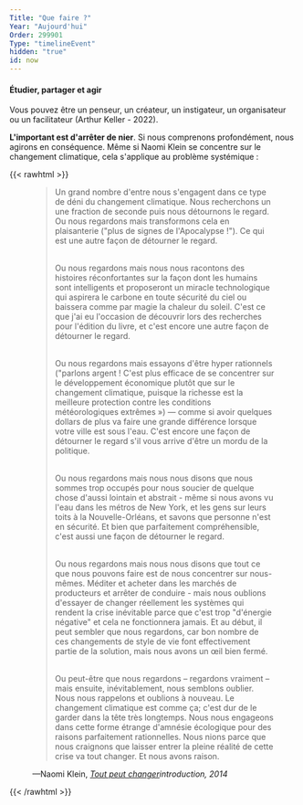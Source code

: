 ```yaml
---
Title: "Que faire ?"
Year: "Aujourd'hui"
Order: 299901
Type: "timelineEvent"
hidden: "true"
id: now
---
```


#### Étudier, partager et agir

Vous pouvez être un penseur, un créateur, un instigateur, un organisateur ou un facilitateur (Arthur Keller - 2022).

**L'important est d'arrêter de nier**. Si nous comprenons profondément, nous agirons en conséquence. Même si Naomi Klein se concentre sur le changement climatique, cela s'applique au problème systémique :

{{< rawhtml >}}
<figure class="bg-primary p-3 rounded text-white">
<blockquote>
<p>
Un grand nombre d'entre nous s'engagent dans ce type de déni du changement climatique. Nous recherchons un une fraction de seconde puis nous détournons le regard. Ou nous regardons mais transformons cela en plaisanterie ("plus de signes de l'Apocalypse !"). Ce qui est une autre façon de détourner le regard. <br><br>

Ou nous regardons mais nous nous racontons des histoires réconfortantes sur la façon dont les humains sont intelligents et proposeront un miracle technologique qui aspirera le carbone en toute sécurité du ciel ou baissera comme par magie la chaleur du soleil. C'est ce que j'ai eu l'occasion de découvrir lors des recherches pour l'édition du livre, et c'est encore une autre façon de détourner le regard. <br><br>

Ou nous regardons mais essayons d'être hyper rationnels ("parlons argent ! C'est plus efficace de se concentrer sur le développement économique plutôt que sur le changement climatique, puisque la richesse est la meilleure protection contre les conditions météorologiques extrêmes ») — comme si avoir quelques dollars de plus va faire une grande différence lorsque votre ville est sous l'eau. C'est encore une façon de détourner le regard s'il vous arrive d'être un mordu de la politique. <br><br>

Ou nous regardons mais nous nous disons que nous sommes trop occupés pour nous soucier de quelque chose d'aussi lointain et abstrait - même si nous avons vu l'eau dans les métros de New York, et les gens sur leurs toits à la Nouvelle-Orléans, et savons que personne n'est en sécurité. Et bien que parfaitement compréhensible, c'est aussi une façon de détourner le regard. <br><br>

Ou nous regardons mais nous nous disons que tout ce que nous pouvons faire est de nous concentrer sur nous-mêmes. Méditer et acheter dans les marchés de producteurs et arrêter de conduire - mais nous oublions d'essayer de changer réellement les systèmes qui rendent la crise inévitable parce que c'est trop "d'énergie négative" et cela ne fonctionnera jamais. Et au début, il peut sembler que nous regardons, car bon nombre de ces changements de style de vie font effectivement partie de la solution, mais nous avons un œil bien fermé. <br><br>

Ou peut-être que nous regardons – regardons vraiment – ​​mais ensuite, inévitablement, nous semblons oublier.
Nous nous rappelons et oublions à nouveau. Le changement climatique est comme ça; c'est dur de le garder
dans la tête très longtemps. Nous nous engageons dans cette forme étrange d'amnésie écologique pour des raisons parfaitement rationnelles. Nous nions parce que nous craignons que laisser entrer la pleine réalité de cette crise va tout changer. Et nous avons raison.
</p>
</blockquote>
<figcaption>—Naomi Klein, <cite><a href="https://archive.org/stream/pdfy-Skb-ch_k7psDm90Q/Naomi%20Klein%20-%20This%20Changes%20Everything_djvu.txt" target="_blank">Tout peut changer</a>introduction, 2014</figcaption>
</figure>
{{< /rawhtml >}}
